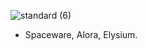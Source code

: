 ![standard (6)](https://user-images.githubusercontent.com/96982991/196356261-ff4917ba-8b98-4c97-a49a-22d9c82b838b.gif)








- Spaceware, Alora, Elysium.
